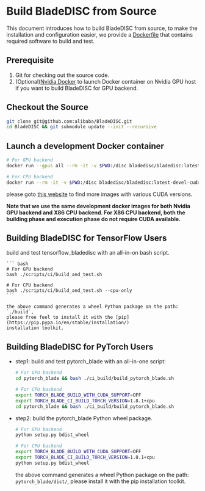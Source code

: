 # Build BladeDISC from Source

This document introduces how to build BladeDISC from source,
to make the installation and configuration easier, we provide a
[Dockerfile](/docker/dev/Dockerfile) that contains required software
to build and test.

## Prerequisite

1. Git for checking out the source code.
1. (Optional)[Nvidia Docker](https://docs.nvidia.com/datacenter/cloud-native/container-toolkit/install-guide.html)
to launch Docker container on Nvidia GPU host if you want to build BladeDISC for GPU backend.

## Checkout the Source

``` bash
git clone git@github.com:alibaba/BladeDISC.git
cd BladeDISC && git submodule update --init --recursive
```

## Launch a development Docker container
``` bash
# For GPU backend
docker run --gpus all --rm -it -v $PWD:/disc bladedisc/bladedisc:latest-devel-cuda11.0 bash

# For CPU backend
docker run --rm -it -v $PWD:/disc bladedisc/bladedisc:latest-devel-cuda11.0 bash
```

please goto [this website](https://hub.docker.com/r/bladedisc/bladedisc/tags?page=1&name=devel) to
    find more images with various CUDA versions.

**Note that we use the same development docker images for both Nvidia GPU backend and X86 CPU backend. For X86 CPU backend, both the building phase and execution phase do not require CUDA available.**

## Building BladeDISC for TensorFlow Users

build and test tensorflow_bladedisc with an all-in-on bash script.

    ``` bash
    # For GPU backend
    bash ./scripts/ci/build_and_test.sh

    # For CPU backend
    bash ./scripts/ci/build_and_test.sh --cpu-only
    ```

    the above command generates a wheel Python package on the path: `./build`,
    please free feel to install it with the [pip](https://pip.pypa.io/en/stable/installation/)
    installation toolkit.

## Building BladeDISC for PyTorch Users

- step1: build and test pytorch_blade with an all-in-one script:

    ``` bash
    # For GPU backend
    cd pytorch_blade && bash ./ci_build/build_pytorch_blade.sh

    # For CPU backend
    export TORCH_BLADE_BUILD_WITH_CUDA_SUPPORT=OFF
    export TORCH_BLADE_CI_BUILD_TORCH_VERSION=1.8.1+cpu
    cd pytorch_blade && bash ./ci_build/build_pytorch_blade.sh
    ```

- step2: build the pytorch_blade Python wheel package.

    ``` bash
    # For GPU backend
    python setup.py bdist_wheel

    # For CPU backend
    export TORCH_BLADE_BUILD_WITH_CUDA_SUPPORT=OFF
    export TORCH_BLADE_CI_BUILD_TORCH_VERSION=1.8.1+cpu
    python setup.py bdist_wheel
    ```

    the above command generates a wheel Python package on the path: `pytorch_blade/dist/`,
    please install it with the pip installation toolkit.
